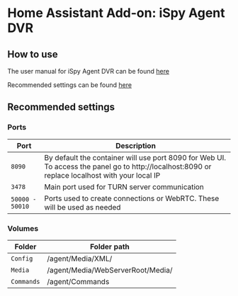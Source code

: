# Home Assistant Add-on: iSpy Agent DVR

## How to use

The user manual for iSpy Agent DVR can be found [here](https://www.ispyconnect.com/userguide-agent-dvr.aspx)

Recommended settings can be found [here](https://github.com/doitandbedone/ispyagentdvr-docker#ispy-agent-dvr)

## Recommended settings

### Ports
| Port             | Description                                           |
| -----------------| ------------------------------------------------------|
| `8090`           | By default the container will use port 8090 for Web UI. To access the panel go to http://localhost:8090 or replace localhost with your local IP |
| `3478`           | Main port used for TURN server communication  |
| `50000 - 50010`  | Ports used to create connections or WebRTC. These will be used as needed |

### Volumes
| Folder             | Folder path                                         |
| -------------------| ----------------------------------------------------|
| `Config`           | /agent/Media/XML/ |
| `Media`            | /agent/Media/WebServerRoot/Media/  |
| `Commands`         | /agent/Commands |
